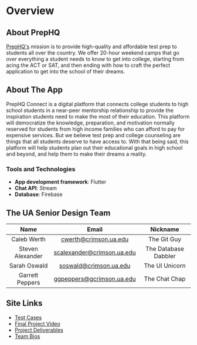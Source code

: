 # Overview

## About PrepHQ

[PrepHQ's](https://www.theprephq.com/) mission is to provide high-quality and affordable test prep to students all over the country. We offer 20-hour weekend camps that go over everything a student needs to know to get into college, starting from acing the ACT or SAT, and then ending with how to craft the perfect application to get into the school of their dreams.

## About The App

PrepHQ Connect is a digital platform that connects college students to high school students in a near-peer mentorship relationship to provide the inspiration students need to make the most of their education. This platform will democratize the knowledge, preparation, and motivation normally reserved for students from high income families who can afford to pay for expensive services. But we believe test prep and college counseling are things that all students deserve to have access to. With that being said, this platform will help students plan out their educational goals in high school and beyond, and help them to make their dreams a reality.

### Tools and Technologies

- **App development framework**: Flutter
- **Chat API**: Stream
- **Database**: Firebase

## The UA Senior Design Team

|       Name       |           Email           |            Nickname        |
|:----------------:|:-------------------------:|:--------------------------:|
|    Caleb Werth   |   cwerth@crimson.ua.edu   |  The Git Guy |
| Steven Alexander | scalexander@crimson.ua.edu| The Database Dabbler |
|   Sarah Oswald   |   soswald@crimson.ua.edu  | The UI Unicorn |
|  Garrett Peppers | ggpeppers@gcrimson.ua.edu | The Chat Chap |

## Site Links

- [Test Cases](https://prephq.github.io/PrepHQ_Connect/testing)
- [Final Project Video](https://prephq.github.io/PrepHQ_Connect/video)
- [Project Deliverables](https://prephq.github.io/PrepHQ_Connect/deliverables)
- [Team Bios](https://prephq.github.io/PrepHQ_Connect/bio)
